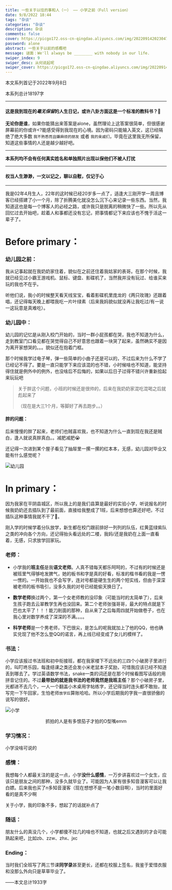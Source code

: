 ```yaml
---
title: 一些关于以往的事和人（一） —— 小学之前（Full version）
date: 9/8/2022 18:44
tags: "杂谈"
categories: "杂谈"
description: 杂谈
comments: false
cover: https://picgo172.oss-cn-qingdao.aliyuncs.com/img/202209142023047.jpg
password: alone
abstract: 一些关于以前的感概吧
message: 谜面：We'll always be ________ with nobody in our life.
swiper_index: 9
swiper_desc: 从何说起呢
swiper_cover: https://picgo172.oss-cn-qingdao.aliyuncs.com/img/202209142023047.jpg
---
```


本文系列首记于2022年9月8日

本系列总计18197字

------

#### 这是我到现在的*毫无保留*的人生日记，或许八卦方面这是一个标准的教科书？🤔

**无论你是谁**，如果你能猜出来答案是alone，虽然理论上这答案很简单，但很感谢屏幕前的你或许<?能感受得到我现在的心境。因为密码只能输入英文，这已经隔绝了绝大多数 `我不熟悉而且嫌麻烦的朋友` 或者 `我的亲戚们`，毕竟在这里我无所保留，知道这些事情的人还是越少越好吧。

------

**本系列均不会有任何真实姓名和单独照片出现以保他们不被人打扰**

------

#### 权当人生渺渺，一文以记之，聊以自慰，仅记于心

------

我是02年4月生人，22年的这时候已经20岁多一点了，适逢大三刚开学一周且博客已经搭建了小一个月，除了折腾美化就没怎么沉下心来记录一些东西。当然，我知道这也是每一个博客人的必经之路，或许我只是脱离的稍微快了一些。所以先从回忆过去开始吧，趁着人和事都还没有忘记，把事情都记下来应该也不愧于活这一辈子了。

# Before primary：

### 幼儿园之前：

我从记事起就在我奶奶家住着，貌似在之前还住着我姑家的表哥。在那个时候，我就已经见过小霸王游戏机、鼠标、键盘、影碟机了，当然我并没有玩过、给谁买来玩的我也不在乎。

听他们说，我小的时候整天看天线宝宝，看着影碟机里庞龙的《两只玫瑰》还跟着唱，还记得每天晚上都喂我吃一片叶绿素（后来我妈貌似就没再让我吃过/有一说一这玩意是真难吃）。

### 幼儿园中：

幼儿园的记忆是从刚入校门开始的，当时一群小屁孩都在哭，我也不知道为什么，走到教室门口看见都在哭觉得自己不好意思也跟着一块哭了起来，虽然确实不是因为离开家想哭的。。。貌似还在抱着门框。

那个时候我学过电子琴，弹一些简单的小曲子还是可以的，不过后来为什么不学了已经记不得了。要是一直只能学下来应该混的也不错，小时候啥也不知道，能坚持得住就是例外中的例外，也没啥后不后悔的，如果以后日子过得不错兴许重新拾起来玩玩吧

> 关于胖这个问题，小班的时候还是很帅的，后来在我奶奶家混吃混喝之后就彪起来了
>
> （现在是大三1个月，等脚好了再去跑步。。）

#### 胖的问题：

后来慢慢的胖了起来，老师们也贼喜欢我，也不知道为什么一直到现在我还是贼白，逢人就说真胖真白。。减肥减肥😭



还记得一次进到某个屋子看见了抽屉里一摞一摞的红本本，无感，幼儿园对毕业又能有什么感觉呢？



![幼儿园](https://picgo172.oss-cn-qingdao.aliyuncs.com/img/202209171046476.jpeg)

# In primary：

因为我家在平阴县城区，所以我上的是我们县算是最好的实验小学，听说报名的时候我奶奶还去插队到了最前面，直接给我整成了1班，后来想想也算还好吧，不过插队这种事情我就不干了🤯。

刚入学的时候学着分队放学，新生都在校门跟前排好一列列的队伍，红黄蓝绿紫队之类的冲向各个方向，还记得抬头看远处的二楼，我妈/还是我奶在上面一直看着，无感，只求放学回家玩。

### 老师：

- 小学我的**班主任**是我**语文老师**。人真不错每天都乐呵呵的，不过有的时候还是被班里气得够呛发脾气，她的板书和字是真的好看，标准的楷书看的我是一愣一愣的。一开始我也不会写字，连对号都是硬生生的两个短实线，但由于深深被老师的板书吸引，没多久我的对号已经能偷天换日了。

- **数学老师**换过两个，第一个女老师教的没印象（可能当时的太简单了），后来生孩子跑去云翠教学生再也没回来。第二个老师张强哥哥，最大的特点就是下巴也太平了！！！能刀削面的那种，自从来了之后每周四就开始做卷子，也在我心里对数学养成了深深的不满。。。。

- **科学老师**是一个男老师，下巴很尖，是怎么的呢我就加上了他的QQ，他也确实兑现了他不怎么登QQ的诺言，再上线已经变成了女儿的模样了。

### 书法：

小学应该报过书法班和初中衔接班，都在我家楼下不远处的三四个小破房子里进行的，叫叮咚乐园，每逢结课之类还会发小米老鼠本子奖励，可惜我应该已经不知道丢到哪去了。学过英语数学书法，snake一类的词还是在那个时候看图写话般的用拼音记住的。不过**最带劲的就是我书法的老师竟然是我班主任**？那个小破房子里，光都进不去几个，一人一个翻盖小木桌用字帖练字，还记得当时连头都不敢抬，就写完一下午回家，生怕老师`放学后`算账哈哈。所以小学后期我的字我一直很骄傲的说写的很好。

![小学](https://picgo172.oss-cn-qingdao.aliyuncs.com/img/202209171046488.jpeg)

<center>抓拍的人是有多恨茄子才拍的O型嘴emm</center>

### 学习情况：

小学没啥可说的

### 感情：

我想每个人都最关注的是这一点，小学**没什么感情**，一万步讲喜欢过一个女生，应该只是朋友之间的那种，没多久就毕业了。可能因为人家有很多知音漫客可以让我白嫖。后来我也买了n多知音漫客（现在想想不是一笔小数目啊），当时的里面好看的是真不少啊

关于小学，我的印象不多，想起了的话就补点了

### 随话：

朋友什么的真没几个，小学都傻不拉几的啥也不知道，也就之后又遇到的才会可能熟起来吧，比如zb、zzw、zhx、jxc

### Ending：

当时我们全班写了两三节课**同学录**甚至更长，还都在校服上签名，我鉴于爱惜衣服和没那么外向只是草草毕业了。



——本文总计1933字

